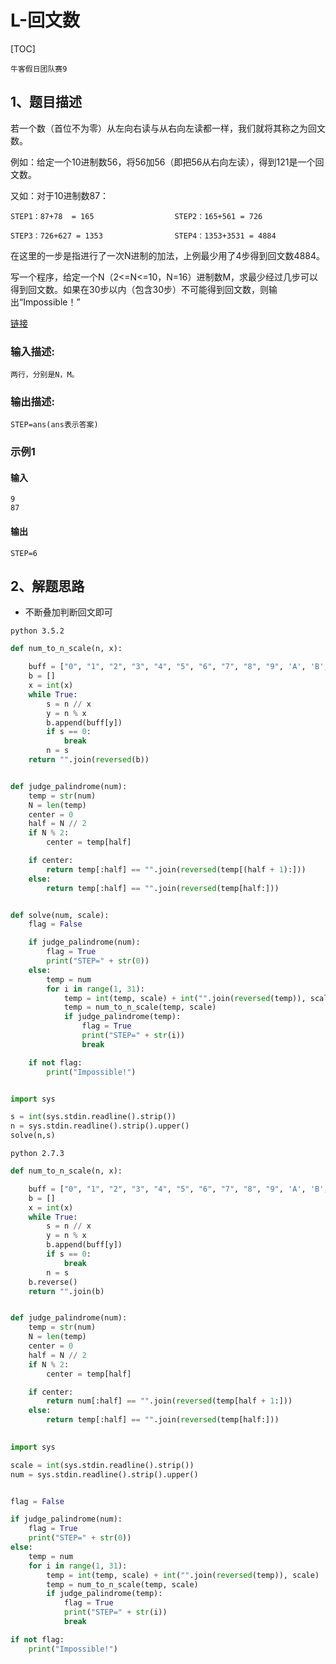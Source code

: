 # L-回文数

[TOC]

```
牛客假日团队赛9
```

## 1、题目描述

若一个数（首位不为零）从左向右读与从右向左读都一样，我们就将其称之为回文数。

例如：给定一个10进制数56，将56加56（即把56从右向左读），得到121是一个回文数。

又如：对于10进制数87：

`STEP1：87+78  = 165                  STEP2：165+561 = 726`

`STEP3：726+627 = 1353                STEP4：1353+3531 = 4884`

在这里的一步是指进行了一次N进制的加法，上例最少用了4步得到回文数4884。

写一个程序，给定一个N（2<=N<=10，N=16）进制数M，求最少经过几步可以得到回文数。如果在30步以内（包含30步）不可能得到回文数，则输出“Impossible！”

[链接](https://ac.nowcoder.com/acm/contest/1071/L)

### 输入描述:

```
两行，分别是N，M。
```

### 输出描述:

```
STEP=ans(ans表示答案)
```

### 示例1

#### 输入

```
9
87
```

#### 输出

```
STEP=6
```

## 2、解题思路

- 不断叠加判断回文即可



```
python 3.5.2
```

```python
def num_to_n_scale(n, x):

    buff = ["0", "1", "2", "3", "4", "5", "6", "7", "8", "9", 'A', 'B', 'C', 'D', 'E', 'F']
    b = []
    x = int(x)
    while True:
        s = n // x
        y = n % x
        b.append(buff[y])
        if s == 0:
            break
        n = s
    return "".join(reversed(b))


def judge_palindrome(num):
    temp = str(num)
    N = len(temp)
    center = 0
    half = N // 2
    if N % 2:
        center = temp[half]

    if center:
        return temp[:half] == "".join(reversed(temp[(half + 1):]))
    else:
        return temp[:half] == "".join(reversed(temp[half:]))


def solve(num, scale):
    flag = False

    if judge_palindrome(num):
        flag = True
        print("STEP=" + str(0))
    else:
        temp = num
        for i in range(1, 31):
            temp = int(temp, scale) + int("".join(reversed(temp)), scale)
            temp = num_to_n_scale(temp, scale)
            if judge_palindrome(temp):
                flag = True
                print("STEP=" + str(i))
                break

    if not flag:
        print("Impossible!")


import sys

s = int(sys.stdin.readline().strip())
n = sys.stdin.readline().strip().upper()
solve(n,s)
```



```
python 2.7.3
```

```python
def num_to_n_scale(n, x):

    buff = ["0", "1", "2", "3", "4", "5", "6", "7", "8", "9", 'A', 'B', 'C', 'D', 'E', 'F']
    b = []
    x = int(x)
    while True:
        s = n // x
        y = n % x
        b.append(buff[y])
        if s == 0:
            break
        n = s
    b.reverse()
    return "".join(b)


def judge_palindrome(num):
    temp = str(num)
    N = len(temp)
    center = 0
    half = N // 2
    if N % 2:
        center = temp[half]

    if center:
        return num[:half] == "".join(reversed(temp[half + 1:]))
    else:
        return temp[:half] == "".join(reversed(temp[half:]))

    
import sys

scale = int(sys.stdin.readline().strip())
num = sys.stdin.readline().strip().upper()


flag = False

if judge_palindrome(num):
    flag = True
    print("STEP=" + str(0))
else:
    temp = num
    for i in range(1, 31):
        temp = int(temp, scale) + int("".join(reversed(temp)), scale)
        temp = num_to_n_scale(temp, scale)
        if judge_palindrome(temp):
            flag = True
            print("STEP=" + str(i))
            break

if not flag:
    print("Impossible!")

```

